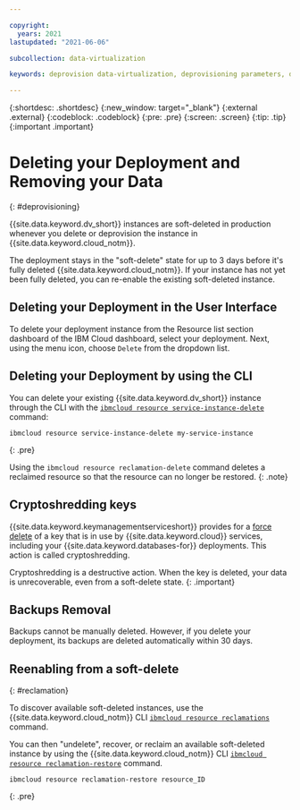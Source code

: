 ```yaml
---

copyright:
  years: 2021
lastupdated: "2021-06-06"

subcollection: data-virtualization

keywords: deprovision data-virtualization, deprovisioning parameters, delete

---
```


{:shortdesc: .shortdesc}
{:new_window: target="_blank"}
{:external .external}
{:codeblock: .codeblock}
{:pre: .pre}
{:screen: .screen}
{:tip: .tip}
{:important .important}


# Deleting your Deployment and Removing your Data
{: #deprovisioning}

{{site.data.keyword.dv_short}} instances are soft-deleted in production whenever you delete or deprovision the instance in {{site.data.keyword.cloud_notm}}. 

The deployment stays in the "soft-delete" state for up to 3 days before it's fully deleted {{site.data.keyword.cloud_notm}}.  If your instance has not yet been fully deleted, you can re-enable the existing soft-deleted instance.

## Deleting your Deployment in the User Interface 
To delete your deployment instance from the Resource list section dashboard of the IBM Cloud dashboard, select your deployment. Next, using the menu icon, choose `Delete` from the dropdown list. 

## Deleting your Deployment by using the CLI
You can delete your existing {{site.data.keyword.dv_short}} instance through the CLI with the [`ibmcloud resource service-instance-delete`](https://cloud.ibm.com/docs/cli?topic=cli-ibmcloud_commands_resource#ibmcloud_resource_service_instance_delete) command:
```
ibmcloud resource service-instance-delete my-service-instance
```
{: .pre}

Using the `ibmcloud resource reclamation-delete` command deletes a reclaimed resource so that the resource can no longer be restored.
{: .note}

## Cryptoshredding keys

{{site.data.keyword.keymanagementserviceshort}} provides for a [force delete](/docs/key-protect?topic=key-protect-delete-keys) of a key that is in use by {{site.data.keyword.cloud}} services, including your {{site.data.keyword.databases-for}} deployments. This action is called cryptoshredding. 

Cryptoshredding is a destructive action. When the key is deleted, your data is unrecoverable, even from a soft-delete state.
{: .important}

## Backups Removal

Backups cannot be manually deleted. However, if you delete your deployment, its backups are deleted automatically within 30 days. 

## Reenabling from a soft-delete
{: #reclamation}

To discover available soft-deleted instances, use the {{site.data.keyword.cloud_notm}} CLI [`ibmcloud resource reclamations`](https://cloud.ibm.com/docs/cli?topic=cli-ibmcloud_commands_resource#ibmcloud_resource_reclamations) command.

You can then "undelete", recover, or reclaim an available soft-deleted instance by using the {{site.data.keyword.cloud_notm}} CLI [`ibmcloud resource reclamation-restore`](https://cloud.ibm.com/docs/cli?topic=cli-ibmcloud_commands_resource#ibmcloud_resource_reclamation_restore) command.

```
ibmcloud resource reclamation-restore resource_ID
```
{: .pre}